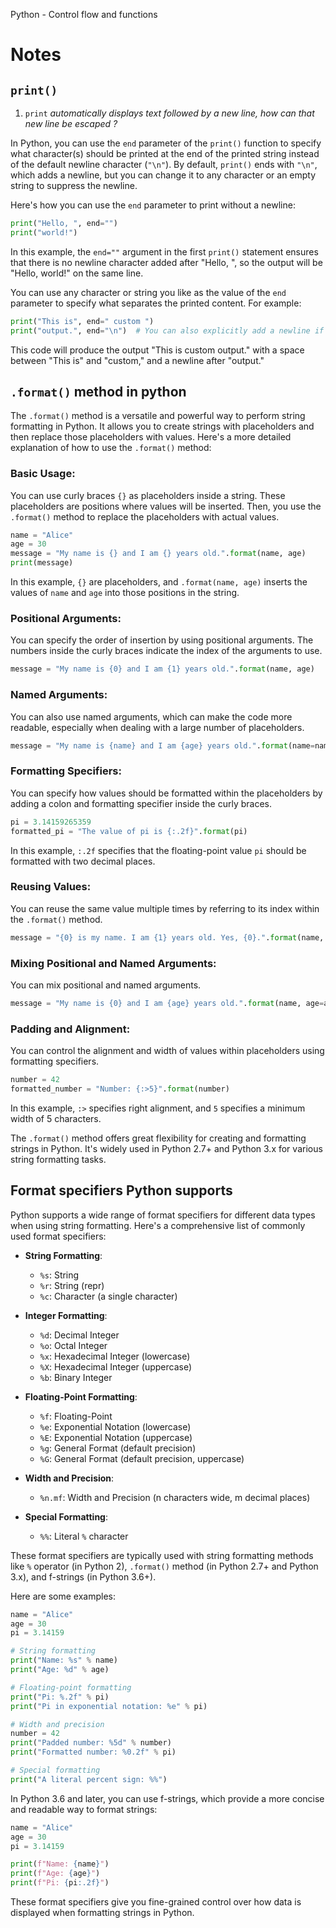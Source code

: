 Python - Control flow and functions

# Notes
## `print()`
1. `print` *automatically displays text followed by a new line, how can that new line be escaped ?*
  
In Python, you can use the `end` parameter of the `print()` function to specify what character(s) should be printed at the end of the printed string instead of the default newline character (`"\n"`). By default, `print()` ends with `"\n"`, which adds a newline, but you can change it to any character or an empty string to suppress the newline.

Here's how you can use the `end` parameter to print without a newline:

```python
print("Hello, ", end="")
print("world!")
```

In this example, the `end=""` argument in the first `print()` statement ensures that there is no newline character added after "Hello, ", so the output will be "Hello, world!" on the same line.

You can use any character or string you like as the value of the `end` parameter to specify what separates the printed content. For example:

```python
print("This is", end=" custom ")
print("output.", end="\n")  # You can also explicitly add a newline if needed
```

This code will produce the output "This is custom output." with a space between "This is" and "custom," and a newline after "output."

## `.format()` method in python
The `.format()` method is a versatile and powerful way to perform string formatting in Python. It allows you to create strings with placeholders and then replace those placeholders with values. Here's a more detailed explanation of how to use the `.format()` method:

### Basic Usage:
You can use curly braces `{}` as placeholders inside a string. These placeholders are positions where values will be inserted. Then, you use the `.format()` method to replace the placeholders with actual values.

```python
name = "Alice"
age = 30
message = "My name is {} and I am {} years old.".format(name, age)
print(message)
```

In this example, `{}` are placeholders, and `.format(name, age)` inserts the values of `name` and `age` into those positions in the string.

### Positional Arguments:
You can specify the order of insertion by using positional arguments. The numbers inside the curly braces indicate the index of the arguments to use.

```python
message = "My name is {0} and I am {1} years old.".format(name, age)
```

### Named Arguments:
You can also use named arguments, which can make the code more readable, especially when dealing with a large number of placeholders.

```python
message = "My name is {name} and I am {age} years old.".format(name=name, age=age)
```

### Formatting Specifiers:
You can specify how values should be formatted within the placeholders by adding a colon and formatting specifier inside the curly braces.

```python
pi = 3.14159265359
formatted_pi = "The value of pi is {:.2f}".format(pi)
```

In this example, `:.2f` specifies that the floating-point value `pi` should be formatted with two decimal places.

### Reusing Values:
You can reuse the same value multiple times by referring to its index within the `.format()` method.

```python
message = "{0} is my name. I am {1} years old. Yes, {0}.".format(name, age)
```

### Mixing Positional and Named Arguments:
You can mix positional and named arguments.

```python
message = "My name is {0} and I am {age} years old.".format(name, age=age)
```

### Padding and Alignment:
You can control the alignment and width of values within placeholders using formatting specifiers.

```python
number = 42
formatted_number = "Number: {:>5}".format(number)
```

In this example, `:>` specifies right alignment, and `5` specifies a minimum width of 5 characters.

The `.format()` method offers great flexibility for creating and formatting strings in Python. It's widely used in Python 2.7+ and Python 3.x for various string formatting tasks.

## Format specifiers Python supports
Python supports a wide range of format specifiers for different data types when using string formatting. Here's a comprehensive list of commonly used format specifiers:

- **String Formatting**:
  - `%s`: String
  - `%r`: String (repr)
  - `%c`: Character (a single character)
  
- **Integer Formatting**:
  - `%d`: Decimal Integer
  - `%o`: Octal Integer
  - `%x`: Hexadecimal Integer (lowercase)
  - `%X`: Hexadecimal Integer (uppercase)
  - `%b`: Binary Integer

- **Floating-Point Formatting**:
  - `%f`: Floating-Point
  - `%e`: Exponential Notation (lowercase)
  - `%E`: Exponential Notation (uppercase)
  - `%g`: General Format (default precision)
  - `%G`: General Format (default precision, uppercase)
  
- **Width and Precision**:
  - `%n.mf`: Width and Precision (n characters wide, m decimal places)

- **Special Formatting**:
  - `%%`: Literal `%` character

These format specifiers are typically used with string formatting methods like `%` operator (in Python 2), `.format()` method (in Python 2.7+ and Python 3.x), and f-strings (in Python 3.6+).

Here are some examples:

```python
name = "Alice"
age = 30
pi = 3.14159

# String formatting
print("Name: %s" % name)
print("Age: %d" % age)

# Floating-point formatting
print("Pi: %.2f" % pi)
print("Pi in exponential notation: %e" % pi)

# Width and precision
number = 42
print("Padded number: %5d" % number)
print("Formatted number: %0.2f" % pi)

# Special formatting
print("A literal percent sign: %%")
```

In Python 3.6 and later, you can use f-strings, which provide a more concise and readable way to format strings:

```python
name = "Alice"
age = 30
pi = 3.14159

print(f"Name: {name}")
print(f"Age: {age}")
print(f"Pi: {pi:.2f}")
```

These format specifiers give you fine-grained control over how data is displayed when formatting strings in Python.
